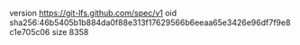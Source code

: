 version https://git-lfs.github.com/spec/v1
oid sha256:46b5405b1b884da0f88e313f17629566b6eeaa65e3426e96df7f9e8c1e705c06
size 8358
